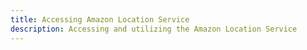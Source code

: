 ```yaml
---
title: Accessing Amazon Location Service
description: Accessing and utilizing the Amazon Location Service
---
```


<inline-fragment platform="js" src="~/guides/location-service/fragments/setting-up-your-app-js.md"></inline-fragment>
<inline-fragment platform="ios" src="~/guides/location-service/fragments/setting-up-your-app-ios.md"></inline-fragment>
<inline-fragment platform="android" src="~/guides/location-service/fragments/setting-up-your-app-android.md"></inline-fragment>